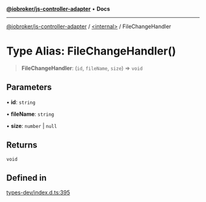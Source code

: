 [**@iobroker/js-controller-adapter**](../../README.md) • **Docs**

***

[@iobroker/js-controller-adapter](../../globals.md) / [\<internal\>](../README.md) / FileChangeHandler

# Type Alias: FileChangeHandler()

> **FileChangeHandler**: (`id`, `fileName`, `size`) => `void`

## Parameters

• **id**: `string`

• **fileName**: `string`

• **size**: `number` \| `null`

## Returns

`void`

## Defined in

[types-dev/index.d.ts:395](https://github.com/ioBroker/ioBroker.js-controller/blob/99469b9944509b9c64b9a28da6d8dabf17a8ea74/packages/types-dev/index.d.ts#L395)

